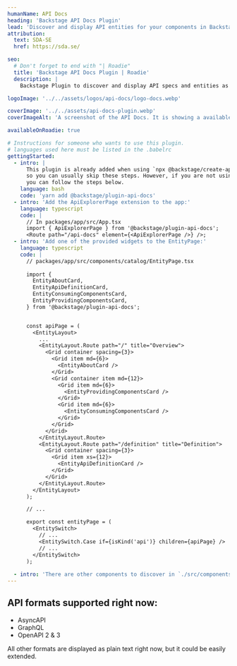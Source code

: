 ```yaml
---
humanName: API Docs
heading: 'Backstage API Docs Plugin'
lead: 'Discover and display API entities for your components in Backstage'
attribution:
  text: SDA-SE
  href: https://sda.se/

seo:
  # Don't forget to end with "| Roadie"
  title: 'Backstage API Docs Plugin | Roadie'
  description: |
    Backstage Plugin to discover and display API specs and entities as an extension to the catalog plugin.

logoImage: '../../assets/logos/api-docs/logo-docs.webp'

coverImage: '../../assets/api-docs-plugin.webp'
coverImageAlt: 'A screenshot of the API Docs. It is showing a available endpoints for a sample component.'

availableOnRoadie: true

# Instructions for someone who wants to use this plugin.
# languages used here must be listed in the .babelrc
gettingStarted:
  - intro: |
      This plugin is already added when using `npx @backstage/create-app` 
      so you can usually skip these steps. However, if you are not using create-app
      you can follow the steps below.
    language: bash
    code: 'yarn add @backstage/plugin-api-docs'
  - intro: 'Add the ApiExplorerPage extension to the app:'
    language: typescript
    code: |
      // In packages/app/src/App.tsx
      import { ApiExplorerPage } from '@backstage/plugin-api-docs';
      <Route path="/api-docs" element={<ApiExplorerPage />} />;
  - intro: 'Add one of the provided widgets to the EntityPage:'
    language: typescript
    code: |
      // packages/app/src/components/catalog/EntityPage.tsx
      
      import {
        EntityAboutCard,
        EntityApiDefinitionCard,
        EntityConsumingComponentsCard,
        EntityProvidingComponentsCard,
      } from '@backstage/plugin-api-docs';


      const apiPage = (
        <EntityLayout>
          ...
          <EntityLayout.Route path="/" title="Overview">
            <Grid container spacing={3}>
              <Grid item md={6}>
                <EntityAboutCard />
              </Grid>
              <Grid container item md={12}>
                <Grid item md={6}>
                  <EntityProvidingComponentsCard />
                </Grid>
                <Grid item md={6}>
                  <EntityConsumingComponentsCard />
                </Grid>
              </Grid>
            </Grid>
          </EntityLayout.Route>
          <EntityLayout.Route path="/definition" title="Definition">
            <Grid container spacing={3}>
              <Grid item xs={12}>
                <EntityApiDefinitionCard />
              </Grid>
            </Grid>
          </EntityLayout.Route>
        </EntityLayout>
      );

      // ...

      export const entityPage = (
        <EntitySwitch>
          // ...
          <EntitySwitch.Case if={isKind('api')} children={apiPage} />
          // ...
        </EntitySwitch>
      );
  
  - intro: 'There are other components to discover in `./src/components` that are also added by the default app.'
---
```


## API formats supported right now:

- AsyncAPI
- GraphQL
- OpenAPI 2 & 3

All other formats are displayed as plain text right now, but it could be easily extended.

